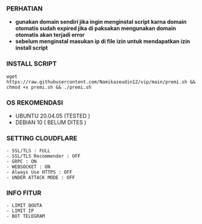 
### PERHATIAN
- **gunakan domain sendiri jika ingin menginstal script karna domain otomatis sudah expired jika di paksakan mengunakan domain otomatis akan terjadi error**
- **sebelum menginstal masukan ip di file izin untuk mendapatkan izin install script** 

### INSTALL SCRIPT
<pre><code>wget https://raw.githubusercontent.com/Namikazeudin12/vip/main/premi.sh && chmod +x premi.sh && ./premi.sh</code></pre>


### OS REKOMENDASI 
- UBUNTU 20.04.05 (TESTED ) 
- DEBIAN 10 ( BELUM DITES )


### SETTING CLOUDFLARE
```
- SSL/TLS : FULL
- SSL/TLS Recommender : OFF
- GRPC : ON
- WEBSOCKET : ON
- Always Use HTTPS : OFF
- UNDER ATTACK MODE : OFF
```
### INFO FITUR
```
- LIMIT QOUTA
- LIMIT IP
- BOT TELEGRAM
```
